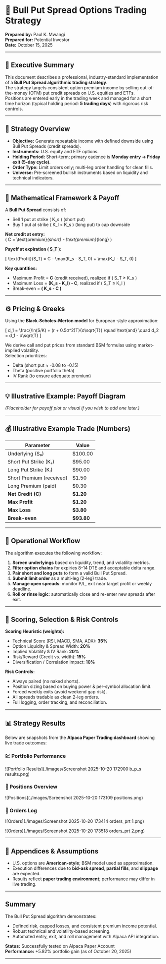 # 📘 Bull Put Spread Options Trading Strategy

**Prepared by:** Paul K. Mwangi  
**Prepared for:** Potential Investor  
**Date:** October 15, 2025  

---

## 🧭 Executive Summary

This document describes a professional, industry-standard implementation of a **Bull Put Spread algorithmic trading strategy**.  
The strategy targets consistent option premium income by selling out-of-the-money (OTM) put credit spreads on U.S. equities and ETFs.  
Positions are entered early in the trading week and managed for a short time horizon (typical holding period: **5 trading days**) with rigorous risk controls.

---

## 🎯 Strategy Overview

- **Objective:** Generate repeatable income with defined downside using Bull Put Spreads (credit spreads).  
- **Instruments:** U.S. equity and ETF options.  
- **Holding Period:** Short-term; primary cadence is **Monday entry → Friday exit (5-day cycle)**.  
- **Order Type:** Limit orders only; multi-leg order handling for clean fills.  
- **Universe:** Pre-screened bullish instruments based on liquidity and technical indicators.

---

## 🧮 Mathematical Framework & Payoff

A **Bull Put Spread** consists of:

- Sell 1 put at strike \( K_s \) (short put)  
- Buy 1 put at strike \( K_l < K_s \) (long put) to cap downside  

**Net credit at entry:**  
\( C = \text{premium}_{short} - \text{premium}_{long} \)

**Payoff at expiration \( S_T \):**

\[
\text{Profit}(S_T) = C - \max(K_s - S_T, 0) + \max(K_l - S_T, 0)
\]

**Key quantities:**
- Maximum Profit = **C** (credit received), realized if \( S_T ≥ K_s \)
- Maximum Loss = **(K_s - K_l) - C**, realized if \( S_T ≤ K_l \)
- Break-even = **\( K_s - C \)**

---

## ⚙️ Pricing & Greeks

Using the **Black-Scholes-Merton model** for European-style approximation:

\[
d_1 = \frac{\ln(S/K) + (r + 0.5σ^2)T}{σ\sqrt{T}}
\quad \text{and} \quad
d_2 = d_1 - σ\sqrt{T}
\]

We derive call and put prices from standard BSM formulas using market-implied volatility.  
Selection prioritizes:
- Delta (short put ≈ -0.08 to -0.15)  
- Theta (positive portfolio theta)  
- IV Rank (to ensure adequate premium)

---

## 💡 Illustrative Example: Payoff Diagram

*(Placeholder for payoff plot or visual if you wish to add one later.)*

---

## 💰 Illustrative Example Trade (Numbers)

| Parameter | Value |
|------------|--------|
| Underlying (S₀) | $100.00 |
| Short Put Strike (Kₛ) | $95.00 |
| Long Put Strike (Kₗ) | $90.00 |
| Short Premium (received) | $1.50 |
| Long Premium (paid) | $0.30 |
| **Net Credit (C)** | **$1.20** |
| **Max Profit** | **$1.20** |
| **Max Loss** | **$3.80** |
| **Break-even** | **$93.80** |

---

## 🧩 Operational Workflow

The algorithm executes the following workflow:
1. **Screen underlyings** based on liquidity, trend, and volatility metrics.  
2. **Filter option chains** for expiries 8–14 DTE and acceptable delta range.  
3. **Pair short and long puts** to form a valid Bull Put Spread.  
4. **Submit limit order** as a multi-leg (2-leg) trade.  
5. **Manage open spreads**: monitor P/L, exit near target profit or weekly deadline.  
6. **Roll or rinse logic**: automatically close and re-enter new spreads after exit.

---

## 🧠 Scoring, Selection & Risk Controls

**Scoring Heuristic (weights):**
- Technical Score (RSI, MACD, SMA, ADX): **35%**  
- Option Liquidity & Spread Width: **20%**  
- Implied Volatility & IV Rank: **20%**  
- Risk/Reward (Credit vs. width): **15%**  
- Diversification / Correlation impact: **10%**

**Risk Controls:**
- Always paired (no naked shorts).  
- Position sizing based on buying power & per-symbol allocation limit.  
- Forced weekly exits (avoid weekend gap risk).  
- All spreads tradable as clean 2-leg orders.  
- Full logging, order tracking, and reconciliation.

---

## 📊 Strategy Results

Below are snapshots from the **Alpaca Paper Trading dashboard** showing live trade outcomes:

### 💹 Portfolio Performance
![Portfolio Results](./images/Screenshot 2025-10-20 172900 b_p_s results.png)

### 📁 Positions Overview
![Positions](./images/Screenshot 2025-10-20 173109 positions.png)

### 📜 Orders Log
![Orders](./images/Screenshot 2025-10-20 173414 orders_prt 1.png)

![Orders](./images/Screenshot 2025-10-20 173518 orders_prt 2.png)

---

## 📎 Appendices & Assumptions

- U.S. options are **American-style**; BSM model used as approximation.  
- Execution differences due to **bid-ask spread**, **partial fills**, and **slippage** are expected.  
- Results reflect **paper trading environment**; performance may differ in live trading.

---

## Summary

The Bull Put Spread algorithm demonstrates:
- Defined risk, capped losses, and consistent premium income potential.  
- Robust technical and volatility-based screening.  
- Automated entry, exit, and roll management with Alpaca API integration.  

**Status:** Successfully tested on Alpaca Paper Account  
**Performance:** +5.82% portfolio gain (as of October 20, 2025)

---

